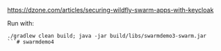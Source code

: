 https://dzone.com/articles/securing-wildfly-swarm-apps-with-keycloak

Run with:

```
./gradlew clean build; java -jar build/libs/swarmdemo3-swarm.jar
```# swarmdemo4
